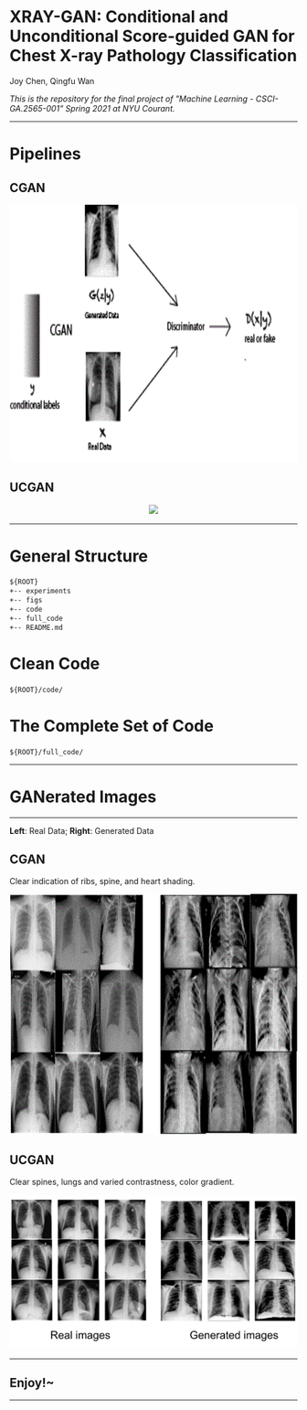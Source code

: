 
# XRAY-GAN: Conditional and Unconditional Score-guided GAN for Chest X-ray Pathology Classification

Joy Chen, Qingfu Wan



*This is the repository for the final project of "Machine Learning - CSCI-GA.2565-001" Spring 2021 at NYU Courant.* 


----


# Pipelines

   ## CGAN


<p align="center">  
<img src="figs/cgan.gif" width="800" height="450" >  
</p> 

  ## UCGAN
  
  
<p align="center">  
<img src="figs/xraygan.gif">  
</p> 

----


# General Structure

   ```
   ${ROOT}
   +-- experiments
   +-- figs   
   +-- code
   +-- full_code
   +-- README.md
   ```

# Clean Code
   
   `${ROOT}/code/`
   
# The Complete Set of Code
   
   `${ROOT}/full_code/`



----
# GANerated Images
----
   
**Left**: Real Data; **Right**: Generated Data


## CGAN

Clear indication of ribs, spine, and heart shading.

<p align="center">  
<img src="figs/cgan-image-comparison.gif" width="1100" height="420">  
</p> 

## UCGAN

Clear spines, lungs and varied contrastness, color gradient.


<p align="center">  
<img src="figs/ucganimgs.gif" >  
</p> 




----
## Enjoy!~
----
   
